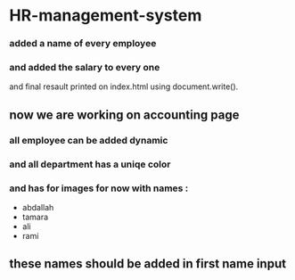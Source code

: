 # HR-management-system
### added a name of every employee
### and added the salary to every one 
and final resault printed on index.html using document.write().

## now we are working on accounting page 
### all employee can be added dynamic 
### and all department has a uniqe color 
### and has for images for now with names :
* abdallah
* tamara
* ali 
* rami
## these names should be added in first name input